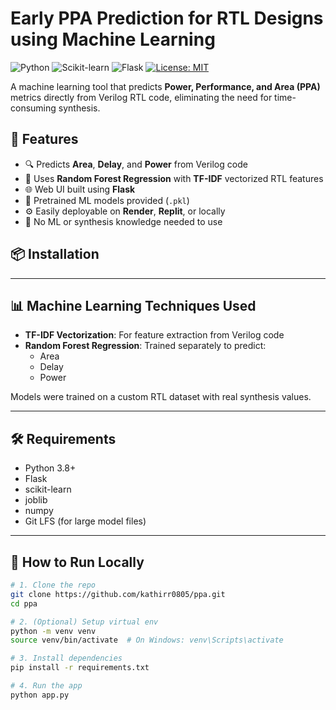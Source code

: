 # Early PPA Prediction for RTL Designs using Machine Learning

![Python](https://img.shields.io/badge/Python-3.8%2B-blue)
![Scikit-learn](https://img.shields.io/badge/Scikit--learn-1.0+-orange)
![Flask](https://img.shields.io/badge/Flask-2.0-lightgrey)
[![License: MIT](https://img.shields.io/badge/License-MIT-yellow.svg)](https://opensource.org/licenses/MIT)

A machine learning tool that predicts **Power, Performance, and Area (PPA)** metrics directly from Verilog RTL code, eliminating the need for time-consuming synthesis.

## 🚀 Features

- 🔍 Predicts **Area**, **Delay**, and **Power** from Verilog code
- 🧠 Uses **Random Forest Regression** with **TF-IDF** vectorized RTL features
- 🌐 Web UI built using **Flask**
- 💾 Pretrained ML models provided (`.pkl`)
- ⚙️ Easily deployable on **Render**, **Replit**, or locally
- 🧩 No ML or synthesis knowledge needed to use
## 📦 Installation

---

## 📊 Machine Learning Techniques Used

- **TF-IDF Vectorization**: For feature extraction from Verilog code
- **Random Forest Regression**: Trained separately to predict:
  - Area
  - Delay
  - Power

Models were trained on a custom RTL dataset with real synthesis values.

---

## 🛠️ Requirements

- Python 3.8+
- Flask
- scikit-learn
- joblib
- numpy
- Git LFS (for large model files)

---

## 🧪 How to Run Locally

```bash
# 1. Clone the repo
git clone https://github.com/kathirr0805/ppa.git
cd ppa

# 2. (Optional) Setup virtual env
python -m venv venv
source venv/bin/activate  # On Windows: venv\Scripts\activate

# 3. Install dependencies
pip install -r requirements.txt

# 4. Run the app
python app.py
